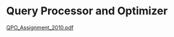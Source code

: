 # Query Processor and Optimizer

[QPO_Assignment_2010.pdf](http://makiskaradimas.github.io/QueryProcessorOptimizer/docs/mde515-F10-prj2.pdf)